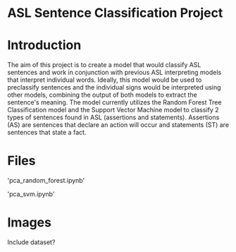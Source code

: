 # ASL Sentence Classification Project 

# Introduction 
The aim of this project is to create a model that would classify ASL sentences and work in conjunction with previous ASL interpreting models that interpret individual words. Ideally, this model would be used to preclassify sentences and the individual signs would be interpreted using other models, combining the output of both models to extract the sentence's meaning. The model currently utilizes the Random Forest Tree Classification model and the Support Vector Machine model to classify 2 types of sentences found in ASL (assertions and statements). Assertions (AS) are sentences that declare an action will occur and statements (ST) are sentences that state a fact. 

# Files
'pca_random_forest.ipynb'

'pca_svm.ipynb'

# Images 
Include dataset? 
